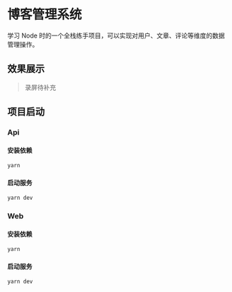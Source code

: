 # 博客管理系统

学习 Node 时的一个全栈练手项目，可以实现对用户、文章、评论等维度的数据管理操作。

## 效果展示
> 录屏待补充

## 项目启动

### Api

#### 安装依赖
```bash
yarn
```

#### 启动服务
```bash
yarn dev
```

### Web

#### 安装依赖
```bash
yarn
```

#### 启动服务
```bash
yarn dev
```


